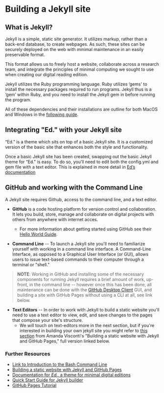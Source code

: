 # Building a Jekyll site

## What is Jekyll?

Jekyll is a simple, static site generator. It utilizes markup, rather than a back-end database, to create webpages. As such, these sites can be securely deployed on the web with minimal maintenance in an easily preservable format. 

This format allows us to freely host a website, collaborate across a research team, and integrate the principles of minimal computing we sought to use when creating our digital reading edition. 

Jekyll utilizes the Ruby programming language. Ruby utilizes ‘gems' to install the necessary packages required to run programs. Jekyll thus is a ‘gem’ within Ruby, and you need to install the Jekyll gem in before running the program. 

All of these dependencies and their installations are outline for both MacOS and Windows in the [following guide](https://programminghistorian.org/en/lessons/building-static-sites-with-jekyll-github-pages#text-editor-).

## Integrating "Ed." with your Jekyll site

“Ed.” is a theme which sits on top of a basic Jekyll site. It is a customized version of the basic site that enhances both the style and functionality. 

Once a basic Jekyll site has been created, swapping out the basic Jekyll theme for “Ed." is easy. To do so, you’ll need to edit both the config.yml and gem file with a text editor. This is explained in more detail in [Ed’s documentation](https://elotroalex.github.io/ed/documentation/#installing-ed-replacing-an-existing-jekyll-theme)

## GitHub and working with the Command Line

A Jekyll site requires Github, access to the command line, and a text editor.

* **GitHub** is a code hosting platform for version control and collaboration. It lets you build, store, manage and collaborate on digital projects with others from anywhere with internet acces.
    - For more information about getting started using GitHub see their [Hello World Guide](https://guides.github.com/activities/hello-world/#what).
    
* **Command Line** -- To launch a Jekyll site you'll need to familiarize yourself with working in a command line interface. A Command-Line Interface, as opposed to a Graphical User Interface (or GUI), allows users to issue text-based commands to their computer through a terminal or "shell." 

>**NOTE**: Working in GitHub and installing some of the necessary components for running Jekyll requires a brief amount of work, up-front, in the command line -- however once this has been done, all maintenance can be done with the [GitHub Desktop Client](https://desktop.github.com/) GUI, and building a site with GitHub Pages without using a CLI at all, see link below.
 
* **Text Editors** -- In order to work with Jekyll to build a static website you'll need to use a text editor to view, edit, and save changes to the pages that compose your site's structure. 
    - We will touch on text-editors more in the next section, but if you're interested in building your own jekyll site you might refer to [this section](https://programminghistorian.org/en/lessons/building-static-sites-with-jekyll-github-pages#text-editor-) from Amanda Visconti's "Building a static website with Jekyll and GitHub Pages," full version linked below.

### Further Resources

* [Link to Introduction to the Bash Command Line](https://programminghistorian.org/en/lessons/intro-to-bash)
* [Building a static website with Jekyll and GitHub Pages](https://programminghistorian.org/en/lessons/building-static-sites-with-jekyll-github-pages)
* [Documentation for *Ed.*, a theme for minimal digital editions](https://elotroalex.github.io/ed/documentation/#installing-ed-replacing-an-existing-jekyll-theme)
* [Quick Start Guide for Jekyll builder](https://jekyllrb.com/docs/)
* [GitHub Pages Tutorial](https://pages.github.com/)

